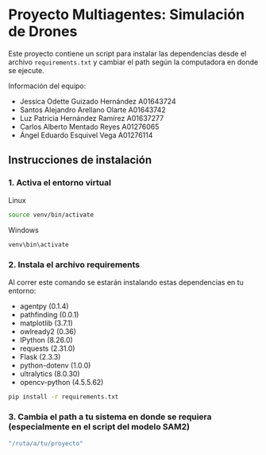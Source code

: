 # Proyecto Multiagentes: Simulación de Drones

Este proyecto contiene un script para instalar las dependencias desde el archivo `requirements.txt` y cambiar el path según la computadora en donde se ejecute.

Información del equipo: 
- Jessica Odette Guizado Hernández A01643724
- Santos Alejandro Arellano Olarte A01643742
- Luz Patricia Hernández Ramírez A01637277
- Carlos Alberto Mentado Reyes A01276065
- Ángel Eduardo Esquivel Vega A01276114


## Instrucciones de instalación

### 1. Activa el entorno virtual

Linux
```bash
source venv/bin/activate
```
Windows
```bash
venv\bin\activate
```
### 2. Instala el archivo requirements 
Al correr este comando se estarán instalando estas dependencias en tu entorno:

- agentpy (0.1.4)
- pathfinding (0.0.1)
- matplotlib (3.7.1)
- owlready2 (0.36)
- IPython (8.26.0)
- requests (2.31.0)
- Flask (2.3.3)
- python-dotenv (1.0.0)
- ultralytics (8.0.30)
- opencv-python (4.5.5.62)

```bash
pip install -r requirements.txt
```

### 3. Cambia el path a tu sistema en donde se requiera (especialmente en el script del modelo SAM2)
```bash
"/ruta/a/tu/proyecto"
```



